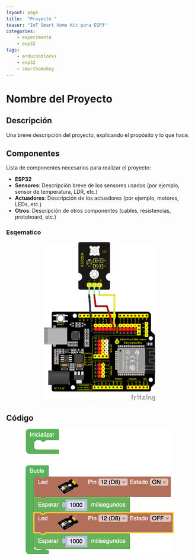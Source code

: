 ```yaml
---
layout: page
title:  "Proyecto "
teaser: "IoT Smart Home Kit para ESP3"
categories:
    - experimenta
    - esp32
tags:
    - arduinoblocks
    - esp32
    - smarthomekey
---
```

# Nombre del Proyecto

## Descripción

Una breve descripción del proyecto, explicando el propósito y lo que hace.

## Componentes

Lista de componentes necesarios para realizar el proyecto:

- **ESP32**
- **Sensores**: Descripción breve de los sensores usados (por ejemplo, sensor de temperatura, LDR, etc.)
- **Actuadores**: Descripción de los actuadores (por ejemplo, motores, LEDs, etc.)
- **Otros**: Descripción de otros componentes (cables, resistencias, protoboard, etc.)

### Esqematico 
<p align="center">
    <img src="/images/experimenta/esp32/Proyectos/P01_Esquematico.png" alt="Proyecto 1" width="300"/>
</p>

## Código
<p align="center">
    <img src="/images/experimenta/esp32/Proyectos/Proyecto1.png" alt="Proyecto 2" width="400"/>
</p>